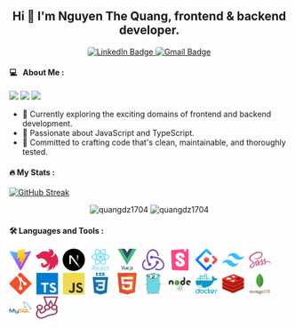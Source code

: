 <div id="header" align="center">
  <h2> Hi 👋 I'm Nguyen The Quang, frontend & backend developer.</h2>

  <div id="badges">
    <a href="https://www.linkedin.com/in/nguyen-the-quang-574460276/" >
      <img src="https://img.shields.io/badge/LinkedIn-blue?style=for-the-badge&logo=linkedin&logoColor=white" alt="LinkedIn Badge" style="border-radius: 4px"/>
    </a>
    <a href="mailto:ntq.1704@gmail.com">
      <img src="https://img.shields.io/badge/Gmail-red?style=for-the-badge&logo=gmail&logoColor=white" alt="Gmail Badge" style='border-radius: 4px'/>
    </a>
  </div>
</div>



#### 💻 &nbsp; About Me :
 <p>
  <img src="https://badges.pufler.dev/visits/quangdz1704/github-profile"> 
  <img src="https://badges.pufler.dev/repos/quangdz1704">
  <img src="https://badges.pufler.dev/commits/monthly/quangdz1704">
</p>



- 💼 Currently exploring the exciting domains of frontend and backend development.
- 🚀 Passionate about JavaScript and TypeScript.
- 🌟 Committed to crafting code that's clean, maintainable, and thoroughly tested.

#### :fire: My Stats :

<a align="center" href="https://github.com/quangdz1704"><img src="https://github-readme-streak-stats.herokuapp.com?user=quangdz1704&theme=meta-light&border_radius=4&background=45%2CFF9D01%2CFFEB25&border=FFFCF9" alt="GitHub Streak" /></a>
<p align="center" height='130px'> <img src="https://github-readme-stats.vercel.app/api?username=quangdz1704&show_icons=true&hide_title=true&include_all_commits=true&line_height=21&bg_color=0,ffb400,ffb400,F6C03D,F4DDA6&count_private=true&theme=graywhite" alt="quangdz1704"/> 
<img src="https://github-readme-stats.vercel.app/api/top-langs/?username=quangdz1704&layout=compact&show_icons=true&bg_color=0,EFE4CA,F4DDA6,F6C03D&theme=graywhite&hide_title=true" alt="quangdz1704"/> </p>


<!-- ![willianrod's wakatime stats](https://github-readme-stats.vercel.app/api/wakatime?username=quangdz1704) -->

#### :hammer_and_wrench: Languages and Tools :

<div>
  <img src="https://github.com/devicons/devicon/blob/master/icons/vitejs/vitejs-original.svg" title="ViteJS" alt="ViteJS" width="40" height="40"/>&nbsp;
  <img src="https://github.com/devicons/devicon/blob/master/icons/nestjs/nestjs-original.svg" title="NestJS" alt="NestJS" width="40" height="40"/>&nbsp;
  <img src="https://github.com/devicons/devicon/blob/master/icons/nextjs/nextjs-original.svg" title="Nextjs" alt="Nextjs" width="40" height="40"/>&nbsp;
  <img src="https://github.com/devicons/devicon/blob/master/icons/react/react-original-wordmark.svg" title="React" alt="React" width="40" height="40"/>&nbsp;
  <img src="https://github.com/devicons/devicon/blob/master/icons/vuejs/vuejs-original-wordmark.svg" title="Vue" alt="Vue" width="40" height="40"/>&nbsp;
  <img src="https://github.com/devicons/devicon/blob/master/icons/redux/redux-original.svg" title="Redux" alt="Redux " width="40" height="40"/>&nbsp;
  <img src="https://github.com/devicons/devicon/blob/master/icons/storybook/storybook-original.svg" title="Storybook" alt="Storybook" width="40" height="40"/>&nbsp;
  <img src="https://github.com/devicons/devicon/blob/master/icons/antdesign/antdesign-original.svg" title="AntDesign" alt="AntDesign" width="40" height="40"/>&nbsp;
  <img src="https://github.com/devicons/devicon/blob/master/icons/tailwindcss/tailwindcss-original.svg" title="TailwindCss" alt="TailwindCss" width="40" height="40"/>&nbsp;
  <img src="https://github.com/devicons/devicon/blob/master/icons/sass/sass-original.svg" title="Sass" alt="Sass" width="40" height="40"/>&nbsp;
  <img src="https://github.com/devicons/devicon/blob/master/icons/git/git-original.svg" title="Git" alt="Git" width="40" height="40"/>&nbsp;
  <img src="https://github.com/devicons/devicon/blob/master/icons/typescript/typescript-plain.svg" title="Typescript" alt="Typescript" width="40" height="40"/>&nbsp;
  <img src="https://github.com/devicons/devicon/blob/master/icons/javascript/javascript-original.svg" title="JavaScript" alt="JavaScript" width="40" height="40"/>&nbsp;
  <img src="https://github.com/devicons/devicon/blob/master/icons/css3/css3-plain-wordmark.svg"  title="CSS3" alt="CSS" width="40" height="40"/>&nbsp;
  <img src="https://github.com/devicons/devicon/blob/master/icons/html5/html5-original.svg" title="HTML5" alt="HTML" width="40" height="40"/>&nbsp;
  <img src="https://github.com/devicons/devicon/blob/master/icons/go/go-original.svg" title="Go" alt="Go" width="40" height="40"/>&nbsp;
  <img src="https://github.com/devicons/devicon/blob/master/icons/nodejs/nodejs-original-wordmark.svg" title="NodeJS" alt="NodeJS" width="40" height="40"/>&nbsp;
  <img src="https://github.com/devicons/devicon/blob/master/icons/docker/docker-plain-wordmark.svg" title="Docker" alt="Docker" width="40" height="40"/>&nbsp;
  <img src="https://github.com/devicons/devicon/blob/master/icons/redis/redis-original.svg" title="Redis" alt="Redis" width="40" height="40"/>&nbsp;
  <img src="https://github.com/devicons/devicon/blob/master/icons/mongodb/mongodb-original-wordmark.svg" title="MongoDB"  alt="MongoDB" width="40" height="40"/>&nbsp;
  <img src="https://github.com/devicons/devicon/blob/master/icons/mysql/mysql-original-wordmark.svg" title="MySQL"  alt="MySQL" width="40" height="40"/>&nbsp;
  <img src="https://github.com/devicons/devicon/blob/master/icons/jest/jest-plain.svg" title="Jest" alt="Jest" width="40" height="40"/>&nbsp;
</div>
